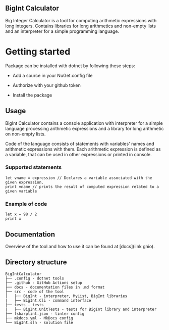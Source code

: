 ## BigInt Calculator

Big Integer Calculator is a tool for computing arithmetic expressions with long integers. Contains libraries for long arithmetics and non-empty lists and an interpreter for a simple programming language.

# Getting started

Package can be installed with dotnet by following these steps:

* Add a source in your NuGet.config file

* Authorize with your github token

* Install the package

## Usage

BigInt Calculator contains a console application with interpreter for a simple language processing arithmetic expressions and a library for long arithmetic on non-empty lists.

Code of the language consists of statements with variables' names and arithmetic expressions with them. Each arithmetic expression is defined as a variable, that can be used in other expressions or printed in console.

### Supported statements

    let vname = expression // Declares a variable associated with the given expression.
    print vname // prints the result of computed expression related to a given variable

### Example of code

    let x = 98 / 2
    print x
 

## Documentation

Overview of the tool and how to use it can be found at [docs](link ghio).



## Directory structure

    BigIntCalculator
    ├── .config - dotnet tools
    ├── .github - GitHub Actions setup 
    ├── docs - documentation files in .md format
    ├── src - code of the tool
    │	├── BigInt - interpreter, MyList, BigInt libraries
    |	├── BigInt.Cli - command interface 
    ├── tests - tests
    |	├── BigInt.UnitTests - tests for BigInt library and interpreter
    ├── fsharplint.json - linter config
    ├── mkdocs.yml - MkDocs config
    └── BigInt.sln - solution file
